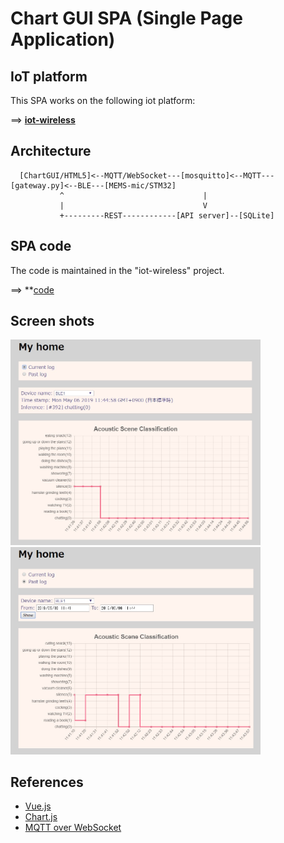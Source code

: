 # Chart GUI SPA (Single Page Application)

## IoT platform

This SPA works on the following iot platform:

==> **[iot-wireless](https://github.com/araobp/iot-wireless)**

## Architecture

```
  [ChartGUI/HTML5]<--MQTT/WebSocket---[mosquitto]<--MQTT---[gateway.py]<--BLE---[MEMS-mic/STM32]
           ^                               |
           |                               V
           +---------REST------------[API server]--[SQLite]
```

## SPA code

The code is maintained in the "iot-wireless" project.

==> **[code](https://github.com/araobp/iot-wireless/html5)

## Screen shots

<img src="./screencapture.jpg" width=400>

<img src="./screencapture2.jpg" width=400>

## References

- [Vue.js](https://vuejs.org/)
- [Chart.js](https://www.chartjs.org/)
- [MQTT over WebSocket](http://www.steves-internet-guide.com/using-javascript-mqtt-client-websockets/)

